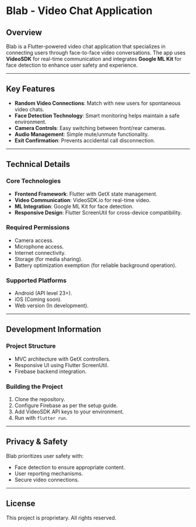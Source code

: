 # Blab - Video Chat Application

## Overview
Blab is a Flutter-powered video chat application that specializes in connecting users through face-to-face video conversations. The app uses **VideoSDK** for real-time communication and integrates **Google ML Kit** for face detection to enhance user safety and experience.

---

## Key Features
- **Random Video Connections**: Match with new users for spontaneous video chats.
- **Face Detection Technology**: Smart monitoring helps maintain a safe environment.
- **Camera Controls**: Easy switching between front/rear cameras.
- **Audio Management**: Simple mute/unmute functionality.
- **Exit Confirmation**: Prevents accidental call disconnection.

---

## Technical Details

### Core Technologies
- **Frontend Framework**: Flutter with GetX state management.
- **Video Communication**: VideoSDK.io for real-time video.
- **ML Integration**: Google ML Kit for face detection.
- **Responsive Design**: Flutter ScreenUtil for cross-device compatibility.

### Required Permissions
- Camera access.
- Microphone access.
- Internet connectivity.
- Storage (for media sharing).
- Battery optimization exemption (for reliable background operation).

### Supported Platforms
- Android (API level 23+).
- iOS (Coming soon).
- Web version (In development).

---

## Development Information

### Project Structure
- MVC architecture with GetX controllers.
- Responsive UI using Flutter ScreenUtil.
- Firebase backend integration.

### Building the Project
1. Clone the repository.
2. Configure Firebase as per the setup guide.
3. Add VideoSDK API keys to your environment.
4. Run with `flutter run`.

---

## Privacy & Safety
Blab prioritizes user safety with:
- Face detection to ensure appropriate content.
- User reporting mechanisms.
- Secure video connections.

---

## License
This project is proprietary. All rights reserved.